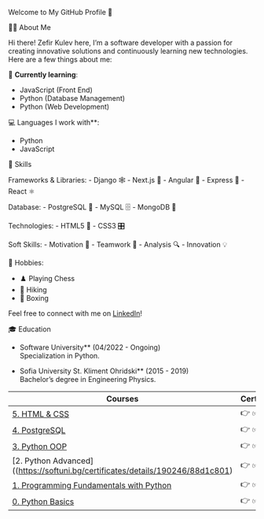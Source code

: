Welcome to My GitHub Profile 👋

👨‍💻 About Me

Hi there! Zefir Kulev here, I’m a software developer with a passion for creating innovative solutions and continuously learning new technologies. Here are a few things about me:

🌱 **Currently learning**:
  - JavaScript (Front End)
  - Python (Database Management)
  - Python (Web Development)

💻 Languages I work with**:
  - Python
  - JavaScript

🚀 Skills

Frameworks & Libraries:
	- Django 🕸️
	- Next.js 🚀
	- Angular 📐
	- Express 🌉
	- React ⚛️

Database:
	- PostgreSQL 🐘
	- MySQL 🗄️
	- MongoDB 🍃

Technologies:
	- HTML5 📜
	- CSS3 🎛️

Soft Skills:
	- Motivation 🚀
	- Teamwork 🤝
	- Analysis 🔍
	- Innovation 💡

🎯 Hobbies:
  - ♟️ Playing Chess
  - 🥾 Hiking
  - 🥊 Boxing

Feel free to connect with me on [LinkedIn](https://www.linkedin.com/in/zefir-kulev/)!

🎓 Education

- Software University** (04/2022 - Ongoing)  
  Specialization in Python.

- Sofia University St. Kliment Ohridski** (2015 - 2019)  
  Bachelor’s degree in Engineering Physics.

| Courses                  		  | Certificates |
|--------------------------		  |--------------| 
| [5. HTML & CSS](https://softuni.bg/certificates/details/228517/36731e14)  | 	👉 ✅ 📃 |
| [4. PostgreSQL](https://softuni.bg/certificates/details/217002/5d3f36a2)  	  | 	👉 ✅ 📃 |
| [3. Python OOP](https://softuni.bg/certificates/details/213290/f051e80d)       		  | 	👉 ✅ 📃 |
| [2. Python Advanced]((https://softuni.bg/certificates/details/190246/88d1c801)			| 	👉 ✅ 📃 |
| [1. Programming Fundamentals with Python](https://softuni.bg/certificates/details/179274/c1f0fbf2)		| 	👉 ✅ 📃 |
| [0. Python Basics](https://softuni.bg/certificates/details/170654/c870695f)   			| 	👉 ✅ 📃 |
